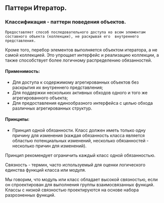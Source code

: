 ## Паттерн Итератор.
### Классификация - паттерн поведения объектов.

`
Предоставляет способ последовательного доступа ко всем элементам составного объекта (коллекции), не раскрывая его 
внутреннего представления.
`

Кроме того, перебор элементов выполняется объектом итератора, а не самой коллекцией. Это упрощает интерфейс и 
реализацию коллекции, а также способствует более логичному распределению обязанностей.

#### Применимость:
- Для доступа к содержимому агрегированных объектов без раскрытия их внутреннего представления;
- Для поддержки нескольких активных обходов одного и того же агрегированного объекта;
- Для предоставления единообразного интерфейса с целью обхода различных агрегированных структур.


#### Принципы:
- Принцип одной обязанности. Класс должен иметь только одну причину для изменения (каждая обязанность класса
является областью потенциальных изменений, несколько обязанностей - несколько причин для изменений).


Принцип рекомендует ограничить каждый класс одной обязанностью.

Связность - термин, часто используемый для оценки логического единства функций класса или модуля.

Мы говорим, что модуль или класс обладает высокой связностью, если он спроектирован для выполнения группы взаимосвязанных
функций. Классы с низкой связностью проектируются на основе набора разрозненных функций.